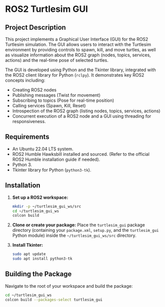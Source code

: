 # ROS2 Turtlesim GUI

## Project Description

This project implements a Graphical User Interface (GUI) for the ROS2 Turtlesim simulation. The GUI allows users to interact with the Turtlesim environment by providing controls to spawn, kill, and move turtles, as well as visualize information about the ROS2 graph (nodes, topics, services, actions) and the real-time pose of selected turtles.

The GUI is developed using Python and the Tkinter library, integrated with the ROS2 client library for Python (`rclpy`). It demonstrates key ROS2 concepts including:
- Creating ROS2 nodes
- Publishing messages (Twist for movement)
- Subscribing to topics (Pose for real-time position)
- Calling services (Spawn, Kill, Reset)
- Introspection of the ROS2 graph (listing nodes, topics, services, actions)
- Concurrent execution of a ROS2 node and a GUI using threading for responsiveness.

## Requirements

* An Ubuntu 22.04 LTS system.
* ROS2 Humble Hawksbill installed and sourced. (Refer to the official ROS2 Humble installation guide if needed).
* Python 3.
* Tkinter library for Python (`python3-tk`).

## Installation

1.  **Set up a ROS2 workspace:**
    ```bash
    mkdir -p ~/turtlesim_gui_ws/src
    cd ~/turtlesim_gui_ws
    colcon build
    ```

2.  **Clone or create your package:**
    Place the `turtlesim_gui` package directory (containing your `package.xml`, `setup.py`, and the `turtlesim_gui` Python module) inside the `~/turtlesim_gui_ws/src` directory.

3.  **Install Tkinter:**
    ```bash
    sudo apt update
    sudo apt install python3-tk
    ```

## Building the Package

Navigate to the root of your workspace and build the package:

```bash
cd ~/turtlesim_gui_ws
colcon build --packages-select turtlesim_gui
